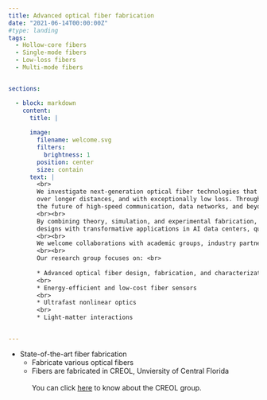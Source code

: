 ```yaml
---
title: Advanced optical fiber fabrication
date: "2021-06-14T00:00:00Z"
#type: landing
tags:
  - Hollow-core fibers
  - Single-mode fibers
  - Low-loss fibers
  - Multi-mode fibers


sections:

  - block: markdown
    content:
      title: |
        
      image:
        filename: welcome.svg
        filters:
          brightness: 1
        position: center
        size: contain
      text: |
        <br>
        We investigate next-generation optical fiber technologies that redefine how light travels. Our work centers on innovative hollow-core fibers—engineered with microscopic air channels that let light propagate faster,
        over longer distances, and with exceptionally low loss. Through advanced microstructured designs, we aim to achieve ultra-low transmission loss, minimal latency, and broad bandwidth, opening new possibilities for
        the future of high-speed communication, data networks, and beyond.
        <br><br>
        By combining theory, simulation, and experimental fabrication, we aim to understand the underlying physics of light propagation in complex fiber geometries. Our insights drive the development of practical fiber
        designs with transformative applications in AI data centers, quantum communication, ultrafast data transmission, advanced laser systems, fiber-optic sensing, and biomedical imaging.
        <br><br>
        We welcome collaborations with academic groups, industry partners, and students interested in shaping the next generation of photonic technologies.
        <br><br>
        Our research group focuses on: <br>
    
        * Advanced optical fiber design, fabrication, and characterization
        <br>
        * Energy-efficient and low-cost fiber sensors
        <br>
        * Ultrafast nonlinear optics
        <br>
        * Light-matter interactions


---
```


- State-of-the-art fiber fabrication
  - Fabricate various optical fibers
  - Fibers are fabricated in CREOL, Unviersity of Central Florida
  <br><br>
You can click [here](https://creol.ucf.edu/person/rodrigo-amezcua-correa/) to know about the CREOL group.

